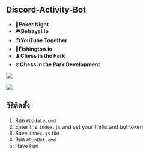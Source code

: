 ## Discord-Activity-Bot

- :game_die:**Poker Night**
- :video_game:**Betrayal.io**
- :tv:**YouTube Together** 
- :diving_mask:**Fishington.io** 
- :chess_pawn:**Chess in the Park** 
- :gear:**Chess in the Park Development**

![](https://cdn.discordapp.com/attachments/887363452304261140/895248975379197962/unknown.png)

![](https://cdn.discordapp.com/attachments/887363452304261140/895249088755413012/unknown.png)

## วิธีติดตั้ง

1) Run ` #Update.cmd `
2) Enter the ` index.js ` and set your frefix and bot token
3) Save ` index.js ` file
4) Run ` #RunBot.cmd `
5) Have Fun
